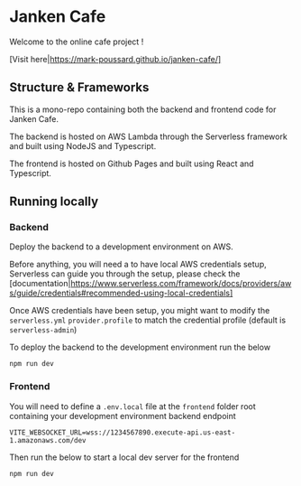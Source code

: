 # Janken Cafe

Welcome to the online cafe project !

[Visit here|https://mark-poussard.github.io/janken-cafe/]

## Structure & Frameworks

This is a mono-repo containing both the backend and frontend code for Janken Cafe.

The backend is hosted on AWS Lambda through the Serverless framework and built using NodeJS and Typescript.

The frontend is hosted on Github Pages and built using React and Typescript.

## Running locally

### Backend

Deploy the backend to a development environment on AWS.

Before anything, you will need a to have local AWS credentials setup, Serverless can guide you through the setup, please check the [documentation|https://www.serverless.com/framework/docs/providers/aws/guide/credentials#recommended-using-local-credentials]

Once AWS credentials have been setup, you might want to modify the `serverless.yml` `provider.profile` to match the credential profile (default is `serverless-admin`)

To deploy the backend to the development environment run the below
```
npm run dev
```


### Frontend

You will need to define a `.env.local` file at the `frontend` folder root containing your development environment backend endpoint
```
VITE_WEBSOCKET_URL=wss://1234567890.execute-api.us-east-1.amazonaws.com/dev
```

Then run the below to start a local dev server for the frontend
```
npm run dev
```